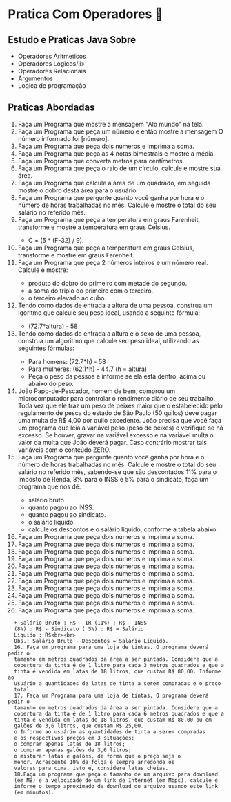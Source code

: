 # Pratica Com Operadores 📖

<h2>Estudo e Praticas Java Sobre</h2>

<ul>
    <li>Operadores Aritmeticos</li>
    <li>Operadores Logicos/li>
    <li>Operadores Relacionais</li>
    <li>Argumentos</li>
    <li>Logica de programação</li>
</ul>

<h2>Praticas Abordadas</h2>

<ol>
    <li>Faça um Programa que mostre a mensagem "Alo mundo" na tela.</li>
    <li>Faça um Programa que peça um número e então mostre a mensagem O número informado foi [número].</li>
    <li>Faça um Programa que peça dois números e imprima a soma.</li>
    <li>Faça um Programa que peça as 4 notas bimestrais e mostre a média.</li>
    <li>Faça um Programa que converta metros para centímetros.</li>
    <li>Faça um Programa que peça o raio de um círculo, calcule e mostre sua área.</li>
    <li>Faça um Programa que calcule a área de um quadrado, em seguida mostre o dobro desta área para o usuário.</li>
    <li>Faça um Programa que pergunte quanto você ganha por hora e o número de horas trabalhadas no mês. Calcule e mostre o total do seu salário no referido mês.</li>
    <li>Faça um Programa que peça a temperatura em graus Farenheit, transforme e mostre a temperatura em graus Celsius. </li>
    <ul><li>C = (5 * (F-32) / 9).</ul>
    <li>Faça um Programa que peça a temperatura em graus Celsius, transforme e mostre em graus Farenheit.</li>
    <li>Faça um Programa que peça 2 números inteiros e um número real. Calcule e mostre: </li>
      <ul>
         <li>produto do dobro do primeiro com metade do segundo.</li>
         <li>a soma do triplo do primeiro com o terceiro.</li>
         <li>o terceiro elevado ao cubo.</li>
      </ul>
    <li>Tendo como dados de entrada a altura de uma pessoa, construa um lgoritmo que calcule seu peso ideal, usando a seguinte fórmula: </li>
      <ul><li>(72.7*altura) - 58 </ul>
    <li>Tendo como dados de entrada a altura e o sexo de uma pessoa, construa um algoritmo que calcule seu peso ideal, utilizando as seguintes fórmulas:</li>
      <ul>
         <li>Para homens: (72.7*h) - 58</li>
         <li>Para mulheres: (62.1*h) - 44.7 (h = altura)</li>
         <li>Peça o peso da pessoa e informe se ela está dentro, acima ou
      abaixo do peso.</li>
      </ul>
    <li>João Papo-de-Pescador, homem de bem, comprou um microcomputador para controlar o rendimento diário de seu trabalho. Toda vez que ele traz um peso de peixes maior que o estabelecido
 pelo regulamento de pesca do estado de São Paulo (50 quilos) deve pagar uma multa de R$ 4,00 por quilo excedente. João precisa que você faça um programa que leia a variável peso (peso de peixes) e
 verifique se há excesso. Se houver, gravar na variável excesso e na variável multa o valor da multa que João deverá pagar. Caso contrário mostrar tais variáveis com o conteúdo ZERO.</li>
    <li>Faça um Programa que pergunte quanto você ganha por hora e o
      número de horas trabalhadas no mês. Calcule e mostre o total do seu
      salário no referido mês, sabendo-se que são descontados 11% para o
      Imposto de Renda, 8% para o INSS e 5% para o sindicato, faça um
      programa que nos dê:</li>
      <ul>
         <li>salário bruto</li>
         <li>quanto pagou ao INSS.</li>
         <li>quanto pagou ao sindicato.</li>
         <li>o salário líquido.</li>
         <li>calcule os descontos e o salário líquido, conforme a tabela
      abaixo:</li>
      </ul>
    <li>Faça um Programa que peça dois números e imprima a soma.</li>
    <li>Faça um Programa que peça dois números e imprima a soma.</li>
    <li>Faça um Programa que peça dois números e imprima a soma.</li>
    <li>Faça um Programa que peça dois números e imprima a soma.</li>
    <li>Faça um Programa que peça dois números e imprima a soma.</li>
    <li>Faça um Programa que peça dois números e imprima a soma.</li>
    <li>Faça um Programa que peça dois números e imprima a soma.</li>
    <li>Faça um Programa que peça dois números e imprima a soma.</li>
    <li>Faça um Programa que peça dois números e imprima a soma.</li>
    <li>Faça um Programa que peça dois números e imprima a soma.</li>
    <li>Faça um Programa que peça dois números e imprima a soma.</li>
</ol>

      + Salário Bruto : R$ - IR (11%) : R$ - INSS
      (8%) : R$ - Sindicato ( 5%) : R$ = Salário
      Liquido : R$<br><br>
      Obs.: Salário Bruto - Descontos = Salário Líquido.
      16. Faça um programa para uma loja de tintas. O programa deverá pedir o
      tamanho em metros quadrados da área a ser pintada. Considere que a
      cobertura da tinta é de 1 litro para cada 3 metros quadrados e que a
      tinta é vendida em latas de 18 litros, que custam R$ 80,00. Informe ao
      usuário a quantidades de latas de tinta a serem compradas e o preço
      total.
      17. Faça um Programa para uma loja de tintas. O programa deverá pedir o
      tamanho em metros quadrados da área a ser pintada. Considere que a
      cobertura da tinta é de 1 litro para cada 6 metros quadrados e que a
      tinta é vendida em latas de 18 litros, que custam R$ 80,00 ou em
      galões de 3,6 litros, que custam R$ 25,00.
      o Informe ao usuário as quantidades de tinta a serem compradas
      e os respectivos preços em 3 situações:
      o comprar apenas latas de 18 litros;
      o comprar apenas galões de 3,6 litros;
      o misturar latas e galões, de forma que o preço seja o
      menor. Acrescente 10% de folga e sempre arredonde os
      valores para cima, isto é, considere latas cheias.
      18.Faça um programa que peça o tamanho de um arquivo para download
      (em MB) e a velocidade de um link de Internet (em Mbps), calcule e
      informe o tempo aproximado de download do arquivo usando este link
      (em minutos).

